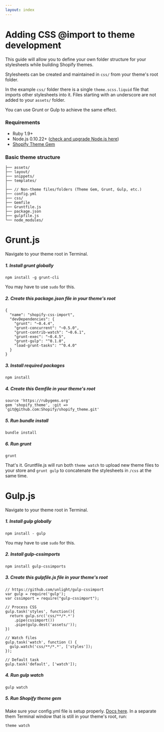 ```yaml
---
layout: index
---
```


Adding CSS @import to theme development
=====================

This guide will allow you to define your own folder structure for your stylesheets while building Shopify themes.

Stylesheets can be created and maintained in `css/` from your theme's root folder.

In the example `css/` folder there is a single `theme.scss.liquid` file that imports other stylesheets into it. Files starting with an underscore are not added to your `assets/` folder.

You can use Grunt or Gulp to achieve the same effect.

### Requirements
- Ruby 1.9+
- Node.js 0.10.22+ ([check and upgrade Node.js here](http://stackoverflow.com/questions/20887400/gruntjs-bus-error-grunt-watch))
- [Shopify Theme Gem](https://github.com/Shopify/shopify_theme)

### Basic theme structure
	├── assets/
	├── layout/
	├── snippets/
	├── templates/
	│
	├── // Non-theme files/folders (Theme Gem, Grunt, Gulp, etc.)
	├── config.yml
	├── css/
	├── Gemfile
	├── Gruntfile.js
	├── package.json
	├── gulpfile.js
	└── node_modules/

Grunt.js
=====================
Navigate to your theme root in Terminal.

##### 1. Install grunt globally

	npm install -g grunt-cli

You may have to use `sudo` for this.

##### 2. Create this package.json file in your theme's root

	{
	  "name": "shopify-css-import",
	  "devDependencies": {
	    "grunt": "~0.4.4",
	    "grunt-concurrent": "~0.5.0",
	    "grunt-contrib-watch": "~0.6.1",
	    "grunt-exec": "~0.4.5",
	    "grunt-gulp": "^0.1.0",
	    "load-grunt-tasks": "^0.4.0"
	  }
	}

##### 3. Install required packages

	npm install

##### 4. Create this Gemfile in your theme's root

	source 'https://rubygems.org'
	gem 'shopify_theme', :git => 'git@github.com:Shopify/shopify_theme.git'

##### 5. Run bundle install

	bundle install

##### 6. Run grunt

	grunt

That's it. Gruntfile.js will run both `theme watch` to upload new theme files to your store and `grunt gulp` to concatenate the stylesheets in `/css` at the same time.



Gulp.js
=====================
Navigate to your theme root in Terminal.

##### 1. Install gulp globally

	npm install - gulp

You may have to use `sudo` for this.

##### 2. Install gulp-cssimports

	npm install gulp-cssimports

##### 3. Create this gulpfile.js file in your theme's root

	// https://github.com/unlight/gulp-cssimport
	var gulp = require('gulp');
	var cssimport = require("gulp-cssimport");

	// Process CSS
	gulp.task('styles', function(){
	  return gulp.src('css/**/*.*')
	    .pipe(cssimport())
	    .pipe(gulp.dest('assets/'));
	})

	// Watch files
	gulp.task('watch', function () {
	  gulp.watch('css/**/*.*', ['styles']);
	});

	// Default task
	gulp.task('default', ['watch']);

##### 4. Run gulp watch
	gulp watch

##### 5. Run Shopify theme gem
Make sure your config.yml file is setup properly. [Docs here](https://github.com/Shopify/shopify_theme).
In a separate them Terminal window that is still in your theme's root, run:

	theme watch